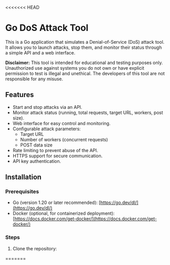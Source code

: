 <<<<<<< HEAD
# Go DoS Attack Tool

This is a Go application that simulates a Denial-of-Service (DoS) attack tool. It allows you to launch attacks, stop them, and monitor their status through a simple API and a web interface.

**Disclaimer:** This tool is intended for educational and testing purposes only. Unauthorized use against systems you do not own or have explicit permission to test is illegal and unethical. The developers of this tool are not responsible for any misuse.

## Features

*   Start and stop attacks via an API.
*   Monitor attack status (running, total requests, target URL, workers, post size).
*   Web interface for easy control and monitoring.
*   Configurable attack parameters:
    *   Target URL
    *   Number of workers (concurrent requests)
    *   POST data size
*   Rate limiting to prevent abuse of the API.
*   HTTPS support for secure communication.
*   API key authentication.

## Installation

### Prerequisites

*   Go (version 1.20 or later recommended): [https://go.dev/dl/](https://go.dev/dl/)
*   Docker (optional, for containerized deployment): [https://docs.docker.com/get-docker/](https://docs.docker.com/get-docker/)

### Steps

1.  Clone the repository:
    
    
=======

